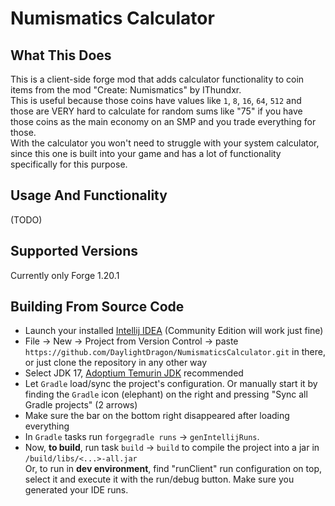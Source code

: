 # Numismatics Calculator

## What This Does

This is a client-side forge mod that adds calculator functionality to coin items from the mod "Create: Numismatics" by IThundxr.  
This is useful because those coins have values like `1`, `8`, `16`, `64`, `512` and those are VERY hard to calculate for random sums like "75" if you have those coins as the main economy on an SMP and you trade everything for those.  
With the calculator you won't need to struggle with your system calculator, since this one is built into your game and has a lot of functionality specifically for this purpose.  

## Usage And Functionality

(TODO)

## Supported Versions

Currently only Forge 1.20.1

## Building From Source Code

- Launch your installed [Intellij IDEA](https://www.jetbrains.com/idea/) (Community Edition will work just fine)  
- File -> New -> Project from Version Control -> paste `https://github.com/DaylightDragon/NumismaticsCalculator.git` in there, or just clone the repository in any other way  
- Select JDK 17, [Adoptium Temurin JDK](https://adoptium.net/temurin/releases?version=17&os=any&arch=any) recommended  
- Let `Gradle` load/sync the project's configuration. Or manually start it by finding the `Gradle` icon (elephant) on the right and pressing "Sync all Gradle projects" (2 arrows)  
- Make sure the bar on the bottom right disappeared after loading everything  
- In `Gradle` tasks run `forgegradle runs` -> `genIntellijRuns`.
- Now, **to build**, run task `build` -> `build` to compile the project into a jar in `/build/libs/<...>-all.jar`  
Or, to run in **dev environment**, find "runClient" run configuration on top, select it and execute it with the run/debug button. Make sure you generated your IDE runs.  
